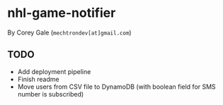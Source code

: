# nhl-game-notifier

By Corey Gale (`mechtrondev[at]gmail.com`)

## TODO

- Add deployment pipeline
- Finish readme
- Move users from CSV file to DynamoDB (with boolean field for SMS number is subscribed)
